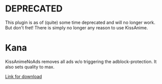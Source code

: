 # DEPRECATED
This plugin is as of (quite) some time deprecated and will no longer work.
But don't fret! There is simply no longer any reason to use KissAnime.

# Kana
KissAnimeNoAds removes all ads w/o triggering the adblock-protection. It also sets quality to max.

[Link for download](https://chrome.google.com/webstore/detail/kana-kissanimenoads/pagdinnhphfhmefpknbeepgbdfpgoegf)
